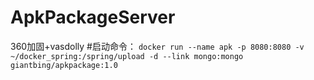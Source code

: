 # ApkPackageServer
360加固+vasdolly
#启动命令：
`docker run --name apk -p 8080:8080 -v ~/docker_spring:/spring/upload -d --link mongo:mongo giantbing/apkpackage:1.0`